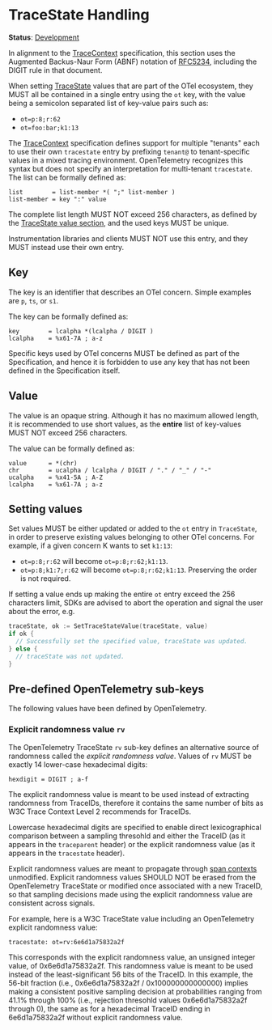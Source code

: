 <!--- Hugo front matter used to generate the website version of this page:
linkTitle: TraceState
--->

# TraceState Handling

**Status**: [Development](../document-status.md)

In alignment to the [TraceContext](https://www.w3.org/TR/trace-context/) specification, this section uses the
Augmented Backus-Naur Form (ABNF) notation of [RFC5234](https://www.w3.org/TR/trace-context/#bib-rfc5234),
including the DIGIT rule in that document.

When setting [TraceState](api.md#tracestate) values that are part of the OTel ecosystem,
they MUST all be contained in a single entry using the `ot` key, with the value being
a semicolon separated list of key-value pairs such as:

* `ot=p:8;r:62`
* `ot=foo:bar;k1:13`

The [TraceContext](https://www.w3.org/TR/trace-context/) specification defines support for multiple "tenants" each to use their own `tracestate` entry by prefixing `tenant@` to tenant-specific values in a mixed tracing environment. OpenTelemetry recognizes this syntax but does not specify an interpretation for multi-tenant `tracestate`.
The list can be formally defined as:

```
list        = list-member *( ";" list-member )
list-member = key ":" value
```

The complete list length MUST NOT exceed 256 characters, as defined by the
[TraceState value section](https://www.w3.org/TR/trace-context/#value),
and the used keys MUST be unique.

Instrumentation libraries and clients MUST NOT use this entry, and they MUST
instead use their own entry.

## Key

The key is an identifier that describes an OTel concern.
Simple examples are `p`, `ts`, or `s1`.

The key can be formally defined as:

```
key        = lcalpha *(lcalpha / DIGIT )
lcalpha    = %x61-7A ; a-z
```

Specific keys used by OTel concerns MUST be defined as part of the Specification,
and hence it is forbidden to use any key that has not been defined in
the Specification itself.

## Value

The value is an opaque string. Although it has no maximum allowed length,
it is recommended to use short values, as the **entire** list of key-values
MUST NOT exceed 256 characters.

The value can be formally defined as:

```
value      = *(chr)
chr        = ucalpha / lcalpha / DIGIT / "." / "_" / "-"
ucalpha    = %x41-5A ; A-Z
lcalpha    = %x61-7A ; a-z
```

## Setting values

Set values MUST be either updated or added to the `ot` entry in `TraceState`,
in order to preserve existing values belonging to other OTel concerns. For example,
if a given concern K wants to set `k1:13`:

* `ot=p:8;r:62` will become `ot=p:8;r:62;k1:13`.
* `ot=p:8;k1:7;r:62` will become `ot=p:8;r:62;k1:13`. Preserving the order is not required.

If setting a value ends up making the entire `ot` entry exceed the 256 characters limit,
SDKs are advised to abort the operation and signal the user about the error, e.g.

```go
traceState, ok := SetTraceStateValue(traceState, value)
if ok {
  // Successfully set the specified value, traceState was updated.
} else {
  // traceState was not updated.
}
```

## Pre-defined OpenTelemetry sub-keys

The following values have been defined by OpenTelemetry.

### Explicit randomness value `rv`

The OpenTelemetry TraceState `rv` sub-key defines an alternative source of randomness called the _explicit randomness value_.
Values of `rv` MUST be exactly 14 lower-case hexadecimal digits:

```
hexdigit = DIGIT ; a-f
```

The explicit randomness value is meant to be used instead of extracting randomness from TraceIDs, therefore it contains the same number of bits as W3C Trace Context Level 2 recommends for TraceIDs.

Lowercase hexadecimal digits are specified to enable direct lexicographical comparison between a sampling thresohld and either the TraceID (as it appears in the `traceparent` header) or the explicit randomness value (as it appears in the `tracestate` header).

Explicit randomness values are meant to propagate through [span contexts](../context/README.md) unmodified.
Explicit randomness values SHOULD NOT be erased from the OpenTelemetry TraceState or modified once associated with a new TraceID, so that sampling decisions made using the explicit randomness value are consistent across signals.

For example, here is a W3C TraceState value including an OpenTelemetry explicit randomness value:

```
tracestate: ot=rv:6e6d1a75832a2f
```

This corresponds with the explicit randomness value, an unsigned integer value, of 0x6e6d1a75832a2f. This randomness value is meant to be used instead of the least-significant 56 bits of the TraceID. In this example, the 56-bit fraction (i.e., 0x6e6d1a75832a2f / 0x100000000000000) implies making a consistent positive sampling decision at probabilities ranging from 41.1% through 100% (i.e., rejection thresohld values 0x6e6d1a75832a2f through 0), the same as for a hexadecimal TraceID ending in 6e6d1a75832a2f without explicit randomness value.